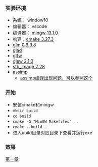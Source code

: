 ### 实验环境
* 系统： window10
* 编辑器： vscode
* 编译器： [mingw 13.1.0](https://github.com/niXman/mingw-builds-binaries/releases)
* 构建：[cmake 3.27.3](https://cmake.org/download/) 
* [glm 0.9.9.8](http://glm.g-truc.net/0.9.5/index.html)
* [glad](https://glad.dav1d.de/)
* [glfw](https://www.glfw.org/download.html)
* [glew 2.1.0](https://glew.sourceforge.net/index.html)
* [stb_image 2.28](https://github.com/nothings/stb/blob/master/stb_image.h)
* [assimp](https://www.microsoft.com/en-us/download/details.aspx?id=6812)
  * [assimp编译出现问题，可以参照这个](https://blog.csdn.net/zionFisher/article/details/120337198)

### 开始
* 安装cmake和mingw
* `mkdir build`
* `cd build`
* `cmake -G "MinGW Makefiles" ..`
* `cmake --build .`
* 进入build目录对应目录下查看并运行exe


### 效果
[第一章](doc/1.md)